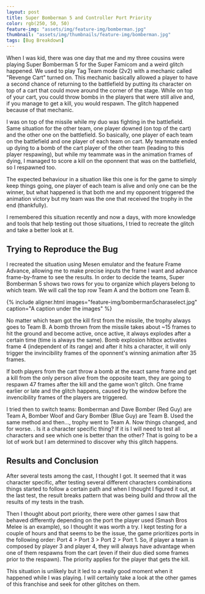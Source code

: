 ```yaml
---
layout: post
title: Super Bomberman 5 and Controller Port Priority
color: rgb(250, 50, 50)
feature-img: "assets/img/feature-img/bomberman.jpg"
thumbnail: "assets/img/thumbnails/feature-img/bomberman.jpg"
tags: [Bug Breakdown]
---
```

When I was kid, there was one day that me and my three cousins were playing Super Bomberman 5 for the Super Famicom and a weird glitch happened. We used to play Tag Team mode (2v2) with a mechanic called "Revenge Cart" turned on. This mechanic basically allowed a player to have a second chance of returning to the battlefield by putting its character on top of a cart that could move around the corner of the stage. While on top of your cart, you could throw bombs in the players that were still alive and, if you manage to get a kill, you would respawn. The glitch happened because of that mechanic.

I was on top of the missile while my duo was fighting in the battlefield. Same situation for the other team, one player downed (on top of the cart) and the other one on the battlefield. So basically, one player of each team on the battlefield and one player of each team on cart. My teammate ended up dying to a bomb of the cart player of the other team (leading to this player respawing), but while my teammate was in the animation frames of dying, I managed to score a kill on the oponnent that was on the battlefield, so I respawned too.

The expected behaviour in a situation like this one is for the game to simply keep things going, one player of each team is alive and only one can be the winner, but what happened is that both me and my opponent triggered the animation victory but my team was the one that received the trophy in the end (thankfully).

I remembered this situation recently and now a days, with more knowledge and tools that help testing out those situations, I tried to recreate the glitch and take a better look at it.

## Trying to Reproduce the Bug
I recreated the situation using Mesen emulator and the feature Frame Advance, allowing me to make precise inputs the frame I want and advance frame-by-frame to see the results. In order to decide the teams, Super Bomberman 5 shows two rows for you to organize which players belong to which team. We will call the top row Team A and the bottom one Team B.

{% include aligner.html images="feature-img/bomberman5charaselect.jpg" caption="A caption under the images" %}

No matter which team got the kill first from the missile, the trophy always goes to Team B. A bomb thrown from the missile takes about ~15 frames to hit the ground and become active, once active, it always explodes after a certain time (time is always the same). Bomb explosion hitbox activates frame 4 (independent of its range) and after it hits a character, it will only trigger the invincibility frames of the oponnent's winning animation after 35 frames.

If both players from the cart throw a bomb at the exact same frame and get a kill from the only person alive from the opposite team, they are going to respawn 47 frames after the kill and the game won't glitch. One frame earlier or late and the glitch happens, caused by the window before the invencibility frames of the players are triggered.

I tried then to switch teams: Bomberman and Dave Bomber (Red Guy) are Team A, Bomber Woof and Gary Bomber (Blue Guy) are Team B. Used the same method and then..., trophy went to Team A. Now things changed, and for worse. . Is it a character specific thing? If it is I will need to test all characters and see which one is better than the other? That is going to be a lot of work but I am determined to discover why this glitch happens.

## Results and Conclusion
After several tests among the cast, I thought I got. It seemed that it was character specific, after testing several different characters combinations things started to follow a certain path and when I thought I figured it out, at the last test, the result breaks pattern that was being build and throw all the results of my tests in the trash.

Then I thought about port priority, there were other games I saw that behaved differently depending on the port the player used (Smash Bros Melee is an example), so I thought it was worth a try. I kept testing for a couple of hours and that seems to be the issue, the game prioritizes ports in the following order: Port 4 > Port 3 > Port 2 > Port 1. So, if player a team is composed by player 3 and player 4, they will always have advantage when one of them respawns from the cart (even if their duo died some frames prior to the respawn). The priority applies for the player that gets the kill.

This situation is unlikely but it led to a really good moment when it happened while I was playing. I will certainly take a look at the other games of this franchise and seek for other glitches on them.
